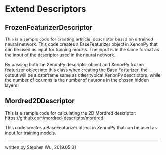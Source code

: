# Extend Descriptors

## FrozenFeaturizerDescriptor

This is a sample code for creating artificial descriptor based on a trained neural network.
This code creates a BaseFeaturizer object in XenonPy that can be used as input for training models.
The input is in the same format as the input of the descriptor used in the neural network.

By passing both the XenonPy descriptor object and XenonPy frozen featurizer object into this class when creating the Base Featurizer, the output will be a dataframe same as other typical XenonPy descriptors, while the number of columns is the number of neurons in the chosen hidden layers.


## Mordred2DDescriptor

This is a sample code for calculating the 2D Mordred descriptor:
https://github.com/mordred-descriptor/mordred

This code creates a BaseFeaturizer object in XenonPy that can be used as input for training models.

-----------
written by Stephen Wu, 2019.05.31

